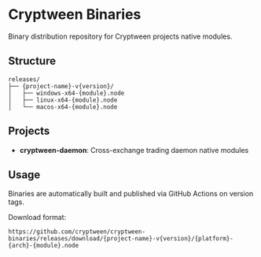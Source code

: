 # Cryptween Binaries

Binary distribution repository for Cryptween projects native modules.

## Structure

```
releases/
├── {project-name}-v{version}/
│   ├── windows-x64-{module}.node
│   ├── linux-x64-{module}.node
│   └── macos-x64-{module}.node
```

## Projects

- **cryptween-daemon**: Cross-exchange trading daemon native modules

## Usage

Binaries are automatically built and published via GitHub Actions on version tags.

Download format:
```
https://github.com/cryptween/cryptween-binaries/releases/download/{project-name}-v{version}/{platform}-{arch}-{module}.node
```